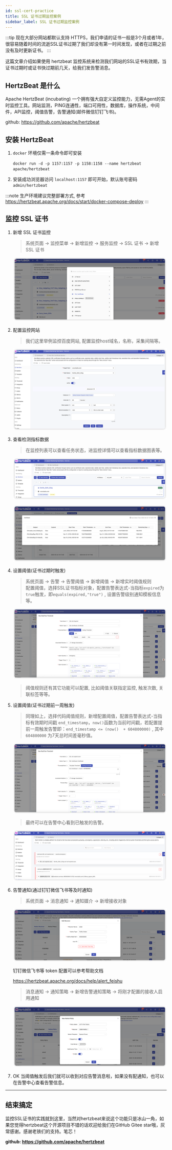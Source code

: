 ```yaml
---
id: ssl-cert-practice  
title: SSL 证书过期监控案例    
sidebar_label: SSL 证书过期监控案例
---
```


:::tip
现在大部分网站都默认支持 HTTPS，我们申请的证书一般是3个月或者1年，很容易随着时间的流逝SSL证书过期了我们却没有第一时间发现，或者在过期之前没有及时更新证书。
:::

这篇文章介绍如果使用 hertzbeat 监控系统来检测我们网站的SSL证书有效期，当证书过期时或证书快过期前几天，给我们发告警消息。

## HertzBeat 是什么

Apache HertzBeat (incubating) 一个拥有强大自定义监控能力，无需Agent的实时监控工具。网站监测，PING连通性，端口可用性，数据库，操作系统，中间件，API监控，阈值告警，告警通知(邮件微信钉钉飞书)。

github: <https://github.com/apache/hertzbeat>

## 安装 HertzBeat

1. `docker` 环境仅需一条命令即可安装

   `docker run -d -p 1157:1157 -p 1158:1158 --name hertzbeat apache/hertzbeat`

2. 安装成功浏览器访问 `localhost:1157` 即可开始，默认账号密码 `admin/hertzbeat`

:::note
生产环境建议完整部署方式, 参考 <https://hertzbeat.apache.org/docs/start/docker-compose-deploy>
:::

## 监控 SSL 证书

1. 新增 SSL 证书监控

    > 系统页面 -> 监控菜单 -> 新增监控 -> 服务监控 -> SSL 证书 -> 新增 SSL 证书

    ![HertzBeat](/img/docs/start/ssl_1.png)

2. 配置监控网站

    > 我们这里举例监控百度网站, 配置监控host域名，名称，采集间隔等。

    ![HertzBeat](/img/docs/start/ssl_2.png)

3. 查看检测指标数据

    > 在监控列表可以查看任务状态，进监控详情可以查看指标数据图表等。

    ![HertzBeat](/img/docs/start/ssl_3.png)

    ![HertzBeat](/img/docs/start/ssl_4.png)

4. 设置阈值(证书过期时触发)

    > 系统页面 -> 告警 -> 告警阈值 -> 新增阈值 -> 新增实时阈值规则  
    > 配置阈值，选择SSL证书指标对象，配置告警表达式-当指标`expired`为`true`触发，即`equals(expired,"true")` , 设置告警级别通知模板信息等。

    ![HertzBeat](/img/docs/start/ssl_5.png)

    > 阈值规则还有其它功能可以配置, 比如阈值关联指定监控, 触发次数, 关联标签等等。

5. 设置阈值(证书过期前一周触发)

    > 同理如上，选择代码阈值规则，新增配置阈值，配置告警表达式-当指标有效期时间戳 `end_timestamp`，`now()`函数为当前时间戳，若配置提前一周触发告警即：`end_timestamp <= (now()  + 604800000)` , 其中 `604800000` 为7天总时间差毫秒值。

    ![HertzBeat](/img/docs/start/ssl_6.png)

    > 最终可以在告警中心看到已触发的告警。

    ![HertzBeat](/img/docs/start/ssl_7.png)

6. 告警通知(通过钉钉微信飞书等及时通知)

    > 系统页面 -> 消息通知 -> 通知媒介 -> 新增接收对象

    ![HertzBeat](/img/docs/start/notice_receiver_1.png)

    钉钉微信飞书等 token 配置可以参考帮助文档

    <https://hertzbeat.apache.org/docs/help/alert_feishu>

    > 消息通知 -> 通知策略 -> 新增告警通知策略 -> 将刚才配置的接收人启用通知

    ![HertzBeat](/img/docs/start/notice_policy_1.png)

7. OK 当阈值触发后我们就可以收到对应告警消息啦，如果没有配通知，也可以在告警中心查看告警信息。

----  

## 结束搞定

监控SSL证书的实践就到这里，当然对hertzbeat来说这个功能只是冰山一角，如果您觉得hertzbeat这个开源项目不错的话欢迎给我们在GitHub Gitee star哦，灰常感谢。感谢老铁们的支持。笔芯！

**github: <https://github.com/apache/hertzbeat>**
